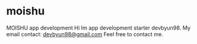 # moishu
MOISHU app development
Hi Im app development starter devbyun98.
My email contact: devbyun98@gmail.com
Feel free to contact me.
